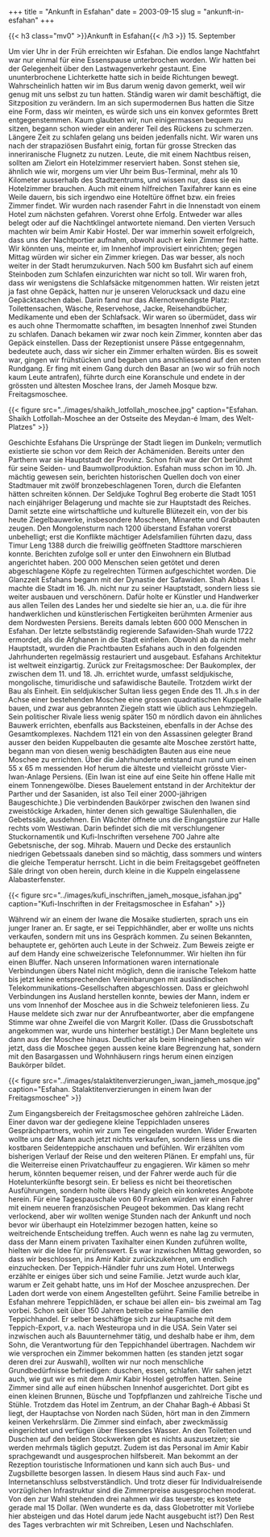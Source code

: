 +++
title = "Ankunft in Esfahan"
date = 2003-09-15
slug = "ankunft-in-esfahan"
+++

{{< h3 class="mv0" >}}Ankunft in Esfahan{{< /h3 >}}
15\. September

Um vier Uhr in der Früh erreichten wir Esfahan. Die endlos lange Nachtfahrt war nur einmal für eine Essenspause unterbrochen worden. Wir hatten bei der Gelegenheit über den Lastwagenverkehr gestaunt. Eine ununterbrochene Lichterkette hatte sich in beide Richtungen bewegt. Wahrscheinlich hatten wir im Bus darum wenig davon gemerkt, weil wir genug mit uns selbst zu tun hatten. Ständig waren wir damit beschäftigt, die Sitzposition zu verändern. Im an sich supermodernen Bus hatten die Sitze eine Form, dass wir meinten, es würde sich uns ein konvex geformtes Brett entgegenstemmen. Kaum glaubten wir, nun einigermassen bequem zu sitzen, begann schon wieder ein anderer Teil des Rückens zu schmerzen. Längere Zeit zu schlafen gelang uns beiden jedenfalls nicht. Wir waren uns nach der strapaziösen Busfahrt einig, fortan für grosse Strecken das inneriranische Flugnetz zu nutzen.
Leute, die mit einem Nachtbus reisen, sollten am Zielort ein Hotelzimmer reserviert haben. Sonst stehen sie, ähnlich wie wir, morgens um vier Uhr beim Bus-Terminal, mehr als 10 Kilometer ausserhalb des Stadtzentrums, und wissen nur, dass sie ein Hotelzimmer brauchen. Auch mit einem hilfreichen Taxifahrer kann es eine Weile dauern, bis sich irgendwo eine Hoteltüre öffnet bzw. ein freies Zimmer findet. Wir wurden nach rasender Fahrt in die Innenstadt von einem Hotel zum nächsten gefahren. Vorerst ohne Erfolg. Entweder war alles belegt oder auf die Nachtklingel antwortete niemand. Den vierten Versuch machten wir beim Amir Kabir Hostel. Der war immerhin soweit erfolgreich, dass uns der Nachtportier aufnahm, obwohl auch er kein Zimmer frei hatte. Wir könnten uns, meinte er, im Innenhof improvisiert einrichten; gegen Mittag würden wir sicher ein Zimmer kriegen. Das war besser, als noch weiter in der Stadt herumzukurven.
Nach 500 km Busfahrt sich auf einem Steinboden zum Schlafen einzurichten war nicht so toll. Wir waren froh, dass wir wenigstens die Schlafsäcke mitgenommen hatten. Wir reisten jetzt ja fast ohne Gepäck, hatten nur je unseren Velorucksack und dazu eine Gepäcktaschen dabei. Darin fand nur das Allernotwendigste Platz: Toilettensachen, Wäsche, Reservehose, Jacke, Reisehandbücher, Medikamente und eben der Schlafsack.
Wir waren so übermüdet, dass wir es auch ohne Thermomatte schafften, im besagten Innenhof zwei Stunden zu schlafen. Danach bekamen wir zwar noch kein Zimmer, konnten aber das Gepäck einstellen. Dass der Rezeptionist unsere Pässe entgegennahm, bedeutete auch, dass wir sicher ein Zimmer erhalten würden. Bis es soweit war, gingen wir frühstücken und begaben uns anschliessend auf den ersten Rundgang. Er fing mit einem Gang durch den Basar an (wo wir so früh noch kaum Leute antrafen), führte durch eine Koranschule und endete in der grössten und ältesten Moschee Irans, der Jameh Mosque bzw. Freitagsmoschee.

{{< figure src="../images/shaikh_lotfollah_moschee.jpg" caption="Esfahan. Shaikh Lotfollah-Moschee an der Ostseite des Meydan-é Imam, des Welt-Platzes" >}}

Geschichte Esfahans
Die Ursprünge der Stadt liegen im Dunkeln; vermutlich existierte sie schon vor dem Reich der Achämeniden. Bereits unter den Parthern war sie Hauptstadt der Provinz. Schon früh war der Ort berühmt für seine Seiden- und Baumwollproduktion. Esfahan muss schon im 10. Jh. mächtig gewesen sein, berichten historischen Quellen doch von einer Stadtmauer mit zwölf bronzebeschlagenen Toren, durch die Elefanten hätten schreiten können.
Der Seldjuke Toghrul Beg eroberte die Stadt 1051 nach einjähriger Belagerung und machte sie zur Hauptstadt des Reiches. Damit setzte eine wirtschaftliche und kulturelle Blütezeit ein, von der bis heute Ziegelbauwerke, insbesondere Moscheen, Minarette und Grabbauten zeugen. Den Mongolensturm nach 1200 überstand Esfahan vorerst unbehelligt; erst die Konflikte mächtiger Adelsfamilien führten dazu, dass Timur Leng 1388 durch die freiwillig geöffneten Stadttore marschieren konnte. Berichten zufolge soll er unter den Einwohnern ein Blutbad angerichtet haben. 200 000 Menschen seien getötet und deren abgeschlagene Köpfe zu regelrechten Türmen aufgeschichtet worden.
Die Glanzzeit Esfahans begann mit der Dynastie der Safawiden. Shah Abbas I. machte die Stadt im 16. Jh. nicht nur zu seiner Hauptstadt, sondern liess sie weiter ausbauen und verschönern. Dafür holte er Künstler und Handwerker aus allen Teilen des Landes her und siedelte sie hier an, u.a. die für ihre handwerklichen und künstlerischen Fertigkeiten berühmten Armenier aus dem Nordwesten Persiens. Bereits damals lebten 600 000 Menschen in Esfahan.
Der letzte selbstständig regierende Safawiden-Shah wurde 1722 ermordet, als die Afghanen in die Stadt einfielen. Obwohl ab da nicht mehr Hauptstadt, wurden die Prachtbauten Esfahans auch in den folgenden Jahrhunderten regelmässig restauriert und ausgebaut. Esfahans Architektur ist weltweit einzigartig.
Zurück zur Freitagsmoschee: Der Baukomplex, der zwischen dem 11. und 18. Jh. errichtet wurde, umfasst seldjukische, mongolische, timuridische und safawidische Bauteile. Trotzdem wirkt der Bau als Einheit.
Ein seldjukischer Sultan liess gegen Ende des 11. Jh.s in der Achse einer bestehenden Moschee eine grossen quadratischen Kuppelhalle bauen, und zwar aus gebrannten Ziegeln statt wie üblich aus Lehmziegeln. Sein politischer Rivale liess wenig später 150 m nördlich davon ein ähnliches Bauwerk errichten, ebenfalls aus Backsteinen, ebenfalls in der Achse des Gesamtkomplexes. Nachdem 1121 ein von den Assassinen gelegter Brand ausser den beiden Kuppelbauten die gesamte alte Moschee zerstört hatte, begann man von diesen wenig beschädigten Bauten aus eine neue Moschee zu errichten. Über die Jahrhunderte entstand nun rund um einen 55 x 65 m messenden Hof herum die älteste und vielleicht grösste Vier-Iwan-Anlage Persiens. (Ein Iwan ist eine auf eine Seite hin offene Halle mit einem Tonnengewölbe. Dieses Bauelement entstand in der Architektur der Parther und der Sasaniden, ist also Teil einer 2000-jährigen Baugeschichte.) Die verbindenden Baukörper zwischen den Iwanen sind zweistöckige Arkaden, hinter denen sich gewaltige Säulenhallen, die Gebetssäle, ausdehnen. Ein Wächter öffnete uns die Eingangstüre zur Halle rechts vom Westiwan. Darin befindet sich die mit verschlungener Stuckornamentik und Kufi-Inschriften versehene 700 Jahre alte Gebetsnische, der sog. Mihrab. Mauern und Decke des erstaunlich niedrigen Gebetssaals daneben sind so mächtig, dass sommers und winters die gleiche Temperatur herrscht. Licht in die beim Freitagsgebet geöffneten Säle dringt von oben herein, durch kleine in die Kuppeln eingelassene Alabasterfenster.

{{< figure src="../images/kufi_inschriften_jameh_mosque_isfahan.jpg" caption="Kufi-Inschriften in der Freitagsmoschee in Esfahan" >}}

Während wir an einem der Iwane die Mosaike studierten, sprach uns ein junger Iraner an. Er sagte, er sei Teppichhändler, aber er wollte uns nichts verkaufen, sondern mit uns ins Gespräch kommen. Zu seinen Bekannten, behauptete er, gehörten auch Leute in der Schweiz. Zum Beweis zeigte er auf dem Handy eine schweizerische Telefonnummer. Wir hielten ihn für einen Bluffer. Nach unseren Informationen waren internationale Verbindungen übers Natel nicht möglich, denn die iranische Telekom hatte bis jetzt keine entsprechenden Vereinbarungen mit ausländischen Telekommunikations-Gesellschaften abgeschlossen. Dass er gleichwohl Verbindungen ins Ausland herstellen konnte, bewies der Mann, indem er uns vom Innenhof der Moschee aus in die Schweiz telefonieren liess. Zu Hause meldete sich zwar nur der Anrufbeantworter, aber die empfangene Stimme war ohne Zweifel die von Margrit Koller. (Dass die Grussbotschaft angekommen war, wurde uns hinterher bestätigt.)
Der Mann begleitete uns dann aus der Moschee hinaus. Deutlicher als beim Hineingehen sahen wir jetzt, dass die Moschee gegen aussen keine klare Begrenzung hat, sondern mit den Basargassen und Wohnhäusern rings herum einen einzigen Baukörper bildet.

{{< figure src="../images/stalaktitenverzierungen_iwan_jameh_mosque.jpg" caption="Esfahan. Stalaktitenverzierungen in einem Iwan der Freitagsmoschee" >}}

Zum Eingangsbereich der Freitagsmoschee gehören zahlreiche Läden. Einer davon war der gediegene kleine Teppichladen unseres Gesprächpartners, wohin wir zum Tee eingeladen wurden. Wider Erwarten wollte uns der Mann auch jetzt nichts verkaufen, sondern liess uns die kostbaren Seidenteppiche anschauen und befühlen. Wir erzählten vom bisherigen Verlauf der Reise und den weiteren Plänen. Er empfahl uns, für die Weiterreise einen Privatchauffeur zu engagieren. Wir kämen so mehr herum, könnten bequemer reisen, und der Fahrer werde auch für die Hotelunterkünfte besorgt sein. Er beliess es nicht bei theoretischen Ausführungen, sondern holte übers Handy gleich ein konkretes Angebote herein. Für eine Tagespauschale von 60 Franken würden wir einen Fahrer mit einem neueren französischen Peugeot bekommen. Das klang recht verlockend, aber wir wollten wenige Stunden nach der Ankunft und noch bevor wir überhaupt ein Hotelzimmer bezogen hatten, keine so weitreichende Entscheidung treffen. Auch wenn es nahe lag zu vermuten, dass der Mann einem privaten Taxihalter einen Kunden zuführen wollte, hielten wir die Idee für prüfenswert.
Es war inzwischen Mittag geworden, so dass wir beschlossen, ins Amir Kabir zurückzukehren, um endlich einzuchecken. Der Teppich-Händler fuhr uns zum Hotel. Unterwegs erzählte er einiges über sich und seine Familie. Jetzt wurde auch klar, warum er Zeit gehabt hatte, uns im Hof der Moschee anzusprechen. Der Laden dort werde von einem Angestellten geführt. Seine Familie betreibe in Esfahan mehrere Teppichläden, er schaue bei allen ein- bis zweimal am Tag vorbei. Schon seit über 150 Jahren betreibe seine Familie den Teppichhandel. Er selber beschäftige sich zur Hauptsache mit dem Teppich-Export, v.a. nach Westeuropa und in die USA. Sein Vater sei inzwischen auch als Bauunternehmer tätig, und deshalb habe er ihm, dem Sohn, die Verantwortung für den Teppichhandel übertragen.
Nachdem wir wie versprochen ein Zimmer bekommen hatten (es standen jetzt sogar deren drei zur Auswahl), wollten wir nur noch menschliche Grundbedürfnisse befriedigen: duschen, essen, schlafen. Wir sahen jetzt auch, wie gut wir es mit dem Amir Kabir Hostel getroffen hatten. Seine Zimmer sind alle auf einen hübschen Innenhof ausgerichtet. Dort gibt es einen kleinen Brunnen, Büsche und Topfpflanzen und zahlreiche Tische und Stühle. Trotzdem das Hotel im Zentrum, an der Chahar Bagh-é Abbasi St liegt, der Hauptachse von Norden nach Süden, hört man in den Zimmern keinen Verkehrslärm. Die Zimmer sind einfach, aber zweckmässig eingerichtet und verfügen über fliessendes Wasser. An den Toiletten und Duschen auf den beiden Stockwerken gibt es nichts auszusetzen; sie werden mehrmals täglich geputzt. Zudem ist das Personal im Amir Kabir sprachgewandt und ausgesprochen hilfsbereit. Man bekommt an der Rezeption touristische Informationen und kann sich auch Bus- und Zugsbillette besorgen lassen. In diesem Haus sind auch Fax- und Internetanschluss selbstverständlich. Und trotz dieser für Individualreisende vorzüglichen Infrastruktur sind die Zimmerpreise ausgesprochen moderat. Von den zur Wahl stehenden drei nahmen wir das teuerste; es kostete gerade mal 15 Dollar. (Wen wunderte es da, dass Globetrotter mit Vorliebe hier absteigen und das Hotel darum jede Nacht ausgebucht ist?)
Den Rest des Tages verbrachten wir mit Schreiben, Lesen und Nachschlafen.
